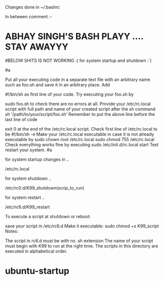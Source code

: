 

Changes done in ~/.bashrc

In between comment :-

# ABHAY SINGH'S BASH PLAYY .... STAY AWAYYY





#BELOW SHITS IS NOT WORKING :( for system startup and shutdown :`( 


#a

Put all your executing code in a separate text file with an arbitrary name such as foo.sh and save it in an arbitrary place.
Add

#!/bin/sh
as first line of your code.
Try executing your foo.sh by

sudo foo.sh
to check there are no errors at all.
Provide your /etc/rc.local script with full path and name of your created script after the sh command
sh '/path/to/your/script/foo.sh'
Remember to put the above line before the last line of code

exit 0
at the end of the /etc/rc.local script.
Check first line of /etc/rc.local to be
#!/bin/sh -e
Make your /etc/rc.local executable in case it is not already executable by
sudo chown root /etc/rc.local
sudo chmod 755 /etc/rc.local
Check everything works fine by executing
sudo /etc/init.d/rc.local start
Test restart your system.
#a

for system startup  changes in ..

/etc/rc.local

for system shutdown ..

/etc/rc0.d/K99_shutdown(scrip_to_run)


for system restart ..

/etc/rc6.d/K99_restart


	
To execute a script at shutdown or reboot:

save your script in /etc/rc6.d
Make it executable: sudo chmod +x K99_script
Notes:

The script in rc6.d must be with no .sh extension
The name of your script must begin with K99 to run at the right time.
The scripts in this directory are executed in alphabetical order.

# ubuntu-startup
